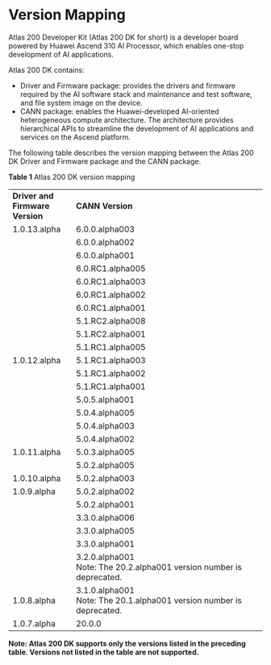 # Version Mapping

Atlas 200 Developer Kit \(Atlas 200 DK for short\) is a developer board powered by Huawei Ascend 310 AI Processor, which enables one-stop development of AI applications.

Atlas 200 DK contains:

-   Driver and Firmware package: provides the drivers and firmware required by the AI software stack and maintenance and test software, and file system image on the device.
-   CANN package: enables the Huawei-developed AI-oriented heterogeneous compute architecture. The architecture provides hierarchical APIs to streamline the development of AI applications and services on the Ascend platform.

The following table describes the version mapping between the Atlas 200 DK Driver and Firmware package and the CANN package.

**Table  1**  Atlas 200 DK version mapping

<table>
<tr><td width="25%"><b>Driver and Firmware Version</b></td><td width="75%"><b>CANN Version</b></td></tr>
<tr><td rowspan="10" valign="top">1.0.13.alpha</td><td>6.0.0.alpha003</td></tr>
<tr><td>6.0.0.alpha002</td></tr>
<tr><td>6.0.0.alpha001</td></tr>
<tr><td>6.0.RC1.alpha005</td></tr>
<tr><td>6.0.RC1.alpha003</td></tr>
<tr><td>6.0.RC1.alpha002</td></tr>
<tr><td>6.0.RC1.alpha001</td></tr>
<tr><td>5.1.RC2.alpha008</td></tr>
<tr><td>5.1.RC2.alpha001</td></tr>
<tr><td>5.1.RC1.alpha005</td></tr>
</tr>
<tr><td rowspan="7" valign="top">1.0.12.alpha</td><td>5.1.RC1.alpha003</td></tr>
<tr><td>5.1.RC1.alpha002</td></tr>
<tr><td>5.1.RC1.alpha001</td></tr>
<tr><td>5.0.5.alpha001</td></tr>
<tr><td>5.0.4.alpha005</td></tr>
<tr><td>5.0.4.alpha003</td></tr>
<tr><td>5.0.4.alpha002</td></tr>
</tr>
<tr><td rowspan="2" valign="top">1.0.11.alpha</td><td>5.0.3.alpha005</td></tr>
<tr><td>5.0.2.alpha005</td></tr>
</tr>
<tr><td>1.0.10.alpha</td><td>5.0.2.alpha003</td></tr>
<tr><td rowspan="6" valign="top">1.0.9.alpha</td><td>5.0.2.alpha002</td></tr>
<tr><td>5.0.2.alpha001</td></tr>
<tr><td>3.3.0.alpha006</td></tr>
<tr><td>3.3.0.alpha005</td></tr>
<tr><td>3.3.0.alpha001</td></tr>
<tr><td>3.2.0.alpha001<br/>Note: The 20.2.alpha001 version number is deprecated.</td>
</tr>
<tr><td>1.0.8.alpha</td>
<td>3.1.0.alpha001<br/>Note: The 20.1.alpha001 version number is deprecated.</td>
</tr>
<tr><td>1.0.7.alpha</td><td>20.0.0</td></tr>
</table>

**Note: Atlas 200 DK supports only the versions listed in the preceding table. Versions not listed in the table are not supported.**